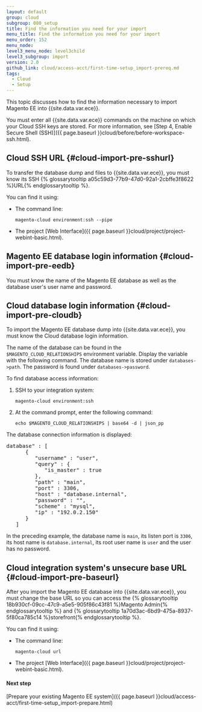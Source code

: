 ```yaml
---
layout: default
group: cloud
subgroup: 080_setup
title: Find the information you need for your import
menu_title: Find the information you need for your import
menu_order: 152
menu_node:
level3_menu_node: level3child
level3_subgroup: import
version: 2.0
github_link: cloud/access-acct/first-time-setup_import-prereq.md
tags:
  - Cloud
  - Setup
---
```


This topic discusses how to find the information necessary to import Magento EE into {{site.data.var.ece}}.

<div class="bs-callout bs-callout-info" id="info" markdown="1">
You must enter all {{site.data.var.ece}} commands on the machine on which your Cloud SSH keys are stored. For more information, see [Step 4, Enable Secure Shell (SSH)]({{ page.baseurl }}cloud/before/before-workspace-ssh.html).
</div>

## Cloud SSH URL {#cloud-import-pre-sshurl}
To transfer the database dump and files to {{site.data.var.ece}}, you must know its SSH {% glossarytooltip a05c59d3-77b9-47d0-92a1-2cbffe3f8622 %}URL{% endglossarytooltip %}.

You can find it using:

*   The command line:

        magento-cloud environment:ssh --pipe

*   The project [Web Interface]({{ page.baseurl }}cloud/project/project-webint-basic.html).

## Magento EE database login information {#cloud-import-pre-eedb}
You must know the name of the Magento EE database as well as the database user's user name and password.

## Cloud database login information {#cloud-import-pre-cloudb}
To import the Magento EE database dump into {{site.data.var.ece}}, you must know the Cloud database login information.

The name of the database can be found in the `$MAGENTO_CLOUD_RELATIONSHIPS` environment variable. Display the variable with the following command. The database name is stored under `databases->path`. The password is found under `databases->password`.

To find database access information:

1.  SSH to your integration system:

        magento-cloud environment:ssh
3.  At the command prompt, enter the following command:

        echo $MAGENTO_CLOUD_RELATIONSHIPS | base64 -d | json_pp

The database connection information is displayed:

<pre class="no-copy">database" : [
      {
         "username" : "user",
         "query" : {
            "is_master" : true
         },
         "path" : "main",
         "port" : 3306,
         "host" : "database.internal",
         "password" : "",
         "scheme" : "mysql",
         "ip" : "192.0.2.150"
      }
   ]</pre>

In the preceding example, the database name is `main`, its listen port is `3306`, its host name is `database.internal`, its root user name is `user` and the user has no password.

## Cloud integration system's unsecure base URL {#cloud-import-pre-baseurl}
After you import the Magento EE database into {{site.data.var.ece}}, you must change the base URL so you can access the {% glossarytooltip 18b930cf-09cc-47c9-a5e5-905f86c43f81 %}Magento Admin{% endglossarytooltip %} and {% glossarytooltip 1a70d3ac-6bd9-475a-8937-5f80ca785c14 %}storefront{% endglossarytooltip %}.

You can find it using:

*   The command line:

        magento-cloud url

*   The project [Web Interface]({{ page.baseurl }}cloud/project/project-webint-basic.html).

#### Next step
[Prepare your existing Magento EE system]({{ page.baseurl }}cloud/access-acct/first-time-setup_import-prepare.html)
